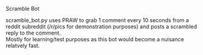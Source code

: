 Scramble Bot

scramble_bot.py uses PRAW to grab 1 comment every 10 seconds from a reddit subreddit (/r/pics for demonstration purposes) and posts a scrambled reply to the comment.  
Mostly for learning/test purposes as this bot would become a nuisance relatvely fast.
